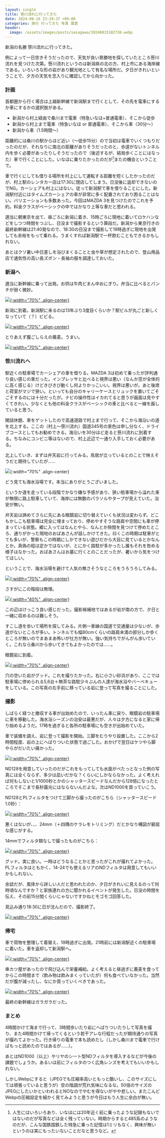 ```yaml
---
layout: single
title: 笹川流れに行ってきた
date: 2024-08-16 23:29:37 +09:00
categories: 旅行 行ってきた 写真 風景
header:
  image: /assets/images/posts/sasagawa/20240815182730.webp
---
```


新潟の名勝 笹川流れに行ってきた。

例によって一日空きそうだったので、天気が良い景勝地を探していたところ笹川流れを見つけた次第。笹川流れというのは新潟県の北の方、村上市にある海岸線である。いろいろな形の岩があり観光地として有名な場所だ。夕日がきれいということで、夕方の天気を念入りに確認してから向かった。

### 計画

首都圏から行く場合は上越新幹線で新潟駅まで行くとして、その先を電車にするか車にするかの選択肢がある。

- 新潟から村上経由で桑川まで電車（特急いなほ+普通電車）、そこから徒歩
- 新潟から村上まで電車（特急いなほ or 普通電車）、そこから車（30分～）
- 新潟から車（1.5時間～）

距離的には桑川の駅からほど近い（～徒歩15分）ので当初は電車でいくつもりだったのだが、それなりに南北の距離がありそうだったのと、歩道がないトンネル内を歩く必要があったりしそうだったので（後述するが、結局歩くことにはなった）車で行くことにした。いなほに乗りたかったのだが[^1]またの機会ということで。

車で行くにしても借りる場所を村上にして運転する距離を短くしたかったのだが、村上駅のレンタカー店は17:30に閉店してしまう。日没後に返却できないのでNG。カーシェアも村上にはない。従って新潟駅で車を借りることにした。新潟駅付近にはタイムズカーシェアの車が非常に多く配置されており困ることはない。バリエーションも多数あった。今回はMAZDA 3を見つけたのでこれを予約。料金クラスがベーシックの中ではかなり上等な車だと思われる。

適当に朝東京を出て、昼ごろに新潟に着き、15時ごろに現地に着いてロケハンなどをしつつ時間をつぶし、日没まで撮影するという算段だ。新潟から東京行きの最終新幹線は21:40発なので、18:30の日没まで撮影して19時過ぎに現地を出発しても余裕をもって乗れる。うまくすれば新潟駅で一杯飲むこともできるかもしれない。

あとはクソ暑い中日差しを浴びまくることと虫や草が想定されたので、登山用品店で通気性の高い長ズボン・長袖の服を調達しておいた。

### 新潟へ

適当に新幹線に乗って出発。お供は牛肉どまん中おにぎり。弁当に比べるとパンチが弱く微妙。

[![](/assets/images/posts/sasagawa/20240815105845.webp){:width="70%" .align-center} ](/assets/images/posts/sasagawa/20240815105845.webp)

新潟に到着。新潟駅に来るのは13年ぶり3度目くらいか？駅ビルが丸ごと新しくなっていて（？）ビビる。

[![](/assets/images/posts/sasagawa/20240815123315.webp){:width="70%" .align-center} ](/assets/images/posts/sasagawa/20240815123315.webp)

とりあえず腹ごしらえの蕎麦。うまい。

[![](/assets/images/posts/sasagawa/20240815125137.webp){:width="70%" .align-center} ](/assets/images/posts/sasagawa/20240815125137.webp)

### 笹川流れへ

駅近くの駐車場でカーシェアの車を借りる。MAZDA 3は初めて乗ったが評判通り良い感じの車だった。インプレッサと比べると視界は悪い（なんか窓が全体的に高く感じる）けどきびきび動くし何よりかっこいい。視界は悪いが。あと後席と荷室がマジで狭い。といっても自分のキャリーケースとリュックを置いてごそごそするのには十分だったが。ナビの操作性はイカれてると思うが画面は見やすくてきれい。少なくとも他の料金クラスがベーシックの車と比べると一線を画していると思う。

閑話休題、車をゲットしたので高速道路で村上まで行って、そこから海沿いの道を北上する。ここの（村上～笹川流れ）国道345号の景色は申し分なく、ドライブコースとしてもお勧めできる。海沿いを30分ほど走ると笹川流れに到着する。ちなみにコンビニ等はないので、村上近辺で一通り入手しておく必要がある。

北上していき、まずは弁天岩に行ってみる。鳥居が立っているとのことで映えそうだと期待していたが……

![](/assets/images/posts/sasagawa/20240815152105.webp){:width="70%" .align-center} 

どう見ても海水浴場です。本当にありがとうございました。

というか道を走っている段階でかなり嫌な予感があり、狭い駐車場から溢れた車が無限に路上駐車していて、海岸には無数のパラソルやタープが見えていた。治安が無い。

弁天岩は諦めてさらに先にある眼鏡岩に切り替えていくも状況は変わらず。どこもかしこも駐車場は完全に埋まっており、停めやすそうな路肩や空間にも車が停まっている状態。郷に入ってはなんとやら、なんとか隙間を見つけて停めたところ、通りがかった現地のおばあさんが話しかけてきた。曰くこの時期は駐車がとても多いが、警察もこの時期にしかできない遊びだから大目に見ているとかなんとか。真偽の程は定かではないが、とにかく路駐が多かったし誰もそれを咎める様子はなかった。おばあさんはお墓に行くとのことだったが、暑いから気をつけてほしい。

ということで、海水浴場を避けて人気の無さそうなところをうろうろしてみる。

[![](/assets/images/posts/sasagawa/20240815155353.webp){:width="70%" .align-center} ](/assets/images/posts/sasagawa/20240815155353.webp)

さすがにこの階段は無理。

[![](/assets/images/posts/sasagawa/20240815161824.webp){:width="40%" .align-center} ](/assets/images/posts/sasagawa/20240815161824.webp)

この辺はけっこう良い感じだった。撮影候補地ではあるが岩が南の方で、夕日と一緒に収めるのは難しそう。

すこし道を歩いて場所を探してみる。片側一車線の国道で交通量は少ないが、歩道がないところが多い。トンネルでも幅80cmくらいの路肩未満の部分しか歩くところが無いのでまあまあ怖いが仕方が無い。強い気持ちでがんがん歩いていく。これなら桑川から歩いてきてもよかったのでは……。

眼鏡岩に到着。

[![](/assets/images/posts/sasagawa/20240815163906.webp){:width="70%" .align-center} ](/assets/images/posts/sasagawa/20240815163906.webp)

穴の空いた岩がグッド。これを撮りたかった。右に小さい砂浜があり、ここでは駐車場に停められる5,6台＋無茶な路駐少々ぶんの人達が海水浴やバーベキューをしている。この写真の左手前に移っている岩に登って写真を撮ることにした。

### 撮影

しばらく経つと撤収する車が出始めたので、いったん車に戻り、眼鏡岩の駐車場に車を移動した。海水浴シーズンの治安は最悪だが、人々は夕方になると家に帰り始めるようだ。17時を過ぎると各所の駐車場にも空きが出始めていた。

車で装備を調え、岩に登って撮影を開始。三脚をむりやり設置した。ここから2時間程度、岩の上にへばりついた状態で過ごした。おかげで翌日はケツやら脚やらがだいたい痛かった。

[![](/assets/images/posts/sasagawa/20240815172355.webp){:width="70%" .align-center} ](/assets/images/posts/sasagawa/20240815172355.webp)

ND128を用意していったのだがこれをもってしても水面がぺたっとなった例の写真には全くならず、多少は凪いだかな？くらいにしかならなかった。よく考えれば何もしないと1/1000秒とかのシャッタースピードなんだから128倍になったところでそこまで長秒露光にはならないんだよな。次はND1000を買っていこう。

ND128とPLフィルタをつけて三脚から撮ったのがこちら（シャッタースピード 1.0秒）：

[![](/assets/images/posts/sasagawa/20240815182150.webp){:width="70%" .align-center} ](/assets/images/posts/sasagawa/20240815182150.webp)

悪くはないが、、、24mm（＋四隅のケラレをトリミング）だとかなり構図が窮屈な感じがする。

14mmでフィルタ類なしで撮ったものがこちら：

[![](/assets/images/posts/sasagawa/20240815182533.webp){:width="70%" .align-center} ](/assets/images/posts/sasagawa/20240815182533.webp)

グッド。実に良い。一時はどうなることかと思ったがこれが撮れてよかった。PLフィルタはともかく、14-24でも使えるリアのNDフィルタは用意してもいいかもしれない。

余談だが、風体から詳しい人だと思われたのか、夕日がきれいに見えるのって何時頃なんですか？と家族連れの方に聞かれるイベントが発生した。日没の時間を伝え、その前15分間くらいじゃないですかねとモゴモゴ回答した。

見込み通り18:30に日が沈んだので、撮影終了。

[![](/assets/images/posts/sasagawa/20240815190443.webp){:width="70%" .align-center} ](/assets/images/posts/sasagawa/20240815190443.webp)

### 帰宅

車で荷物を整理して着替え、19時過ぎに出発。21時前には新潟駅近くの駐車場に着いた。車を返却して新潟駅へ。

[![](/assets/images/posts/sasagawa/20240815210602.webp){:width="70%" .align-center} ](/assets/images/posts/sasagawa/20240815210602.webp)

串カツ屋があったので飛び込んで栄養補給。よく考えると昼過ぎに蕎麦を食ってからこの時間まで（飲み物は飲みまくっていたが）何も食べていなかった。当然だが腹が減ったし、なにか買っていくべきであった。

[![](/assets/images/posts/sasagawa/20240815211044.webp){:width="70%" .align-center} ](/assets/images/posts/sasagawa/20240815211044.webp)

最終の新幹線はガラガラだった。

### まとめ

4時間かけて海まで行って、3時間歩いたり岩にへばりついたりして写真を撮り、また4時間かけて帰ってくるという若干アレな行程だったが期待通りの写真が撮れてよかった。行き帰りの電車で本も読めたし（しかし桑川まで電車で行けばもっと読めたのではあるが……）。

あとはND1000（以上）やリヤのシート型NDフィルタを導入するなどが今後の課題でしょうか。あるいは前にフィルタのつく広角レンズを考えてもいいかもしれない。

しかしWebpにすると（JPEGでも圧縮率高いともっと酷いし、このサイズにしては頑張っていると思うが）空の階調が荒れ気味になるな。50倍のサイズのJPEGにしたいかといわれるとNOなのでやむを得ないがやや悲しい。またこんどWebpの圧縮設定を細かく見てみようと思うが今日はもう人生に余白が無い。


[^1]: 人生にはいろいろあり、いなほには20年近く前に乗ったような記録もないではないのだが写真などは全く残っていない。時期からすると485系のようなのだが、こんな国鉄国鉄した特急に乗った記憶は1ミリもなく、興味が無いというのは実にもったいないことだなと思うなど。
